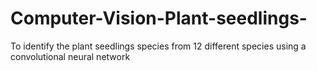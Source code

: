 # Computer-Vision-Plant-seedlings-
To identify the plant seedlings species from 12 different species using a convolutional neural network
